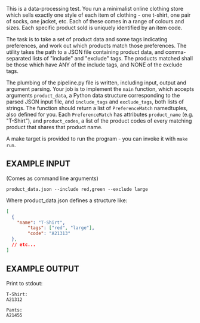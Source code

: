 This is a data-processing test. You run a minimalist online clothing store which sells exactly one style of each item of clothing - one t-shirt, one pair of socks, one jacket, etc. Each of these comes in a range of colours and sizes. Each specific product sold is uniquely identified by an item code.

The task is to take a set of product data and some tags indicating preferences, and work out which products match those preferences. The utility takes the path to a JSON file containing product data, and comma-separated lists of "include" and "exclude" tags. The products matched shall be those which have ANY of the include tags, and NONE of the exclude tags.

The plumbing of the pipeline.py file is written, including input, output and argument parsing. Your job is to implement the `main` function, which accepts arguments `product_data`, a Python data structure corresponding to the parsed JSON input file, and `include_tags` and `exclude_tags`, both lists of strings. The function should return a list of `PreferenceMatch` namedtuples, also defined for you. Each `PreferenceMatch` has attributes `product_name` (e.g. "T-Shirt"), and `product_codes`, a list of the product codes of every matching product that shares that product name.

A make target is provided to run the program - you can invoke it with `make run`.

## EXAMPLE INPUT
(Comes as command line arguments)

`product_data.json --include red,green --exclude large`

Where product_data.json defines a structure like:
```json
[
  {
    "name": "T-Shirt",
		"tags": ["red", "large"],
		"code": "A21313"
  },
  // etc...
]
```

## EXAMPLE OUTPUT

Print to stdout:

```
T-Shirt:
A21312

Pants:
A21455
```
